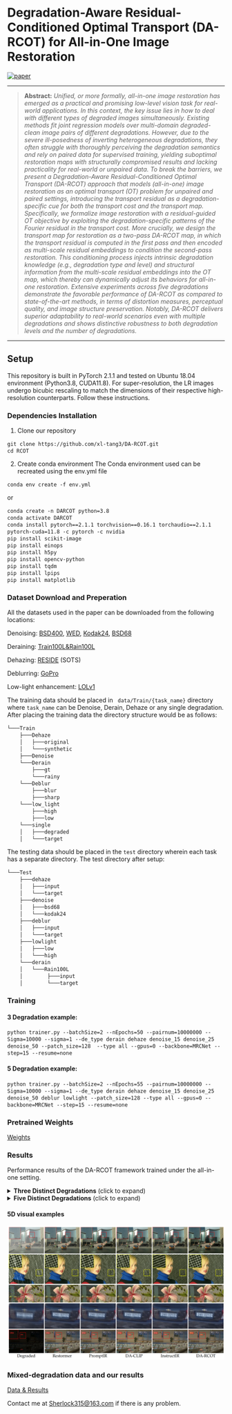 # Degradation-Aware Residual-Conditioned Optimal Transport (DA-RCOT) for All-in-One Image Restoration
[![paper](https://img.shields.io/badge/arXiv-Paper-<COLOR>.svg)](https://arxiv.org/pdf/2411.01656)

<hr />

> **Abstract:** *Unified, or more formally, all-in-one image restoration has emerged as a practical and promising low-level vision task for real-world applications. In this context, the key issue lies in how to deal with different types of degraded images simultaneously. Existing methods fit joint regression models over multi-domain degraded-clean image pairs of different degradations. However, due to the severe ill-posedness of inverting heterogeneous degradations, they often struggle with thoroughly perceiving the degradation semantics and rely on paired data for supervised training, yielding suboptimal restoration maps with structurally compromised results and lacking practicality for real-world or unpaired data. To break the barriers, we present a Degradation-Aware Residual-Conditioned Optimal Transport (DA-RCOT) approach that models (all-in-one) image restoration as an optimal transport (OT) problem for unpaired and paired settings, introducing the transport residual as a degradation-specific cue for both the transport cost and the transport map. Specifically, we formalize image restoration with a residual-guided OT objective by exploiting the degradation-specific patterns of the Fourier residual in the transport cost. More crucially, we design the transport map for restoration as a two-pass DA-RCOT map, in which the transport residual is computed in the first pass and then encoded as multi-scale residual embeddings to condition the second-pass restoration. This conditioning process injects intrinsic degradation knowledge (e.g., degradation type and level) and structural information from the multi-scale residual embeddings into the OT map, which thereby can dynamically adjust its behaviors for all-in-one restoration. Extensive experiments across five degradations demonstrate the favorable performance of DA-RCOT as compared to state-of-the-art methods, in terms of distortion measures, perceptual quality, and image structure preservation. Notably, DA-RCOT delivers superior adaptability to real-world scenarios even with multiple degradations and shows distinctive robustness to both degradation levels and the number of degradations.* 
<hr />

##  Setup
This repository is built in PyTorch 2.1.1 and tested on Ubuntu 18.04 environment (Python3.8, CUDA11.8). For super-resolution, the LR images undergo bicubic rescaling to match the dimensions of their respective high-resolution counterparts.
Follow these instructions.
###  Dependencies Installation


1. Clone our repository
```
git clone https://github.com/xl-tang3/DA-RCOT.git
cd RCOT
```

2. Create conda environment
The Conda environment used can be recreated using the env.yml file
```
conda env create -f env.yml
```

or


```
conda create -n DARCOT python=3.8
conda activate DARCOT
conda install pytorch==2.1.1 torchvision==0.16.1 torchaudio==2.1.1 pytorch-cuda=11.8 -c pytorch -c nvidia
pip install scikit-image
pip install einops
pip install h5py
pip install opencv-python
pip install tqdm
pip install lpips
pip install matplotlib
```

###  Dataset Download and Preperation

All the datasets used in the paper can be downloaded from the following locations:

Denoising: [BSD400](https://drive.google.com/file/d/1idKFDkAHJGAFDn1OyXZxsTbOSBx9GS8N/view?usp=sharing), [WED](https://drive.google.com/file/d/19_mCE_GXfmE5yYsm-HEzuZQqmwMjPpJr/view?usp=sharing), [Kodak24]([https://drive.google.com/drive/folders/1B3DJGQKB6eNdwuQIhdskA64qUuVKLZ9u](https://www.kaggle.com/datasets/drxinchengzhu/kodak24/data)), [BSD68](https://github.com/cszn/DnCNN/tree/master/testsets)  

Deraining: [Train100L&Rain100L](https://drive.google.com/drive/folders/1-_Tw-LHJF4vh8fpogKgZx1EQ9MhsJI_f?usp=sharing)

Dehazing: [RESIDE](https://sites.google.com/view/reside-dehaze-datasets/reside-v0) (SOTS)

Deblurring: [GoPro](https://seungjunnah.github.io/Datasets/gopro.html) 

Low-light enhancement: [LOLv1](https://github.com/caiyuanhao1998/Retinexformer) 

The training data should be placed in ``` data/Train/{task_name}``` directory where ```task_name``` can be Denoise, Derain, Dehaze or any single degradation.
After placing the training data the directory structure would be as follows:
```
└───Train
    ├───Dehaze
    │   ├───original
    │   └───synthetic
    ├───Denoise
    └───Derain
        ├───gt
        └───rainy
    └───Deblur
        ├───blur
        ├───sharp
    └───low_light
        ├───high
        ├───low
    └───single
    │   ├───degraded
    │   └───target
```

The testing data should be placed in the ```test``` directory wherein each task has a separate directory. The test directory after setup:

```
└───Test
    ├───dehaze
    │   ├───input
    │   └───target
    ├───denoise
    │   ├───bsd68
    │   └───kodak24
    ├───deblur
    │   ├───input
    │   └───target
    ├───lowlight
    │   ├───low
    │   └───high
    └───derain
    │   └───Rain100L
    │        ├───input
    │        └───target
```
### Training 

#### 3 Degradation example:

```
python trainer.py --batchSize=2 --nEpochs=50 --pairnum=10000000 --Sigma=10000 --sigma=1 --de_type derain dehaze denoise_15 denoise_25 denoise_50 --patch_size=128  --type all --gpus=0 --backbone=MRCNet --step=15 --resume=none
```

#### 5 Degradation example:

```
python trainer.py --batchSize=2 --nEpochs=55 --pairnum=10000000 --Sigma=10000 --sigma=1 --de_type derain dehaze denoise_15 denoise_25 denoise_50 deblur lowlight --patch_size=128 --type all --gpus=0 --backbone=MRCNet --step=15 --resume=none
```

#### 



###  Pretrained Weights
[Weights](https://drive.google.com/drive/folders/1upmN7JeXQjufH2dJhBoHMzUFlSTCrv2m?usp=sharing)

### Results
Performance results of the DA-RCOT framework trained under the all-in-one setting.

<details>
<summary><strong>Three Distinct Degradations</strong> (click to expand) </summary>

<img src = "figs/darcot3D.png"> 
</details>
<details>
<summary><strong>Five Distinct Degradations</strong> (click to expand) </summary>

<img src = "figs/darcot5D.png"> 
</details><be>

#### 5D visual examples
<img src = "figs/5Dvisual.png"> 

### Mixed-degradation data and our results
[Data & Results ](https://drive.google.com/drive/folders/1HmOj5-XNO5XJo21k5PDCKY4sBeYtH084?usp=sharing)

Contact me at Sherlock315@163.com if there is any problem.


